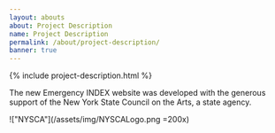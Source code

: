 ```yaml
---
layout: abouts
about: Project Description
name: Project Description
permalink: /about/project-description/
banner: true
---
```


{% include project-description.html %}

The new Emergency INDEX website was developed with the generous support of the New York State Council on the Arts, a state agency.

!["NYSCA"](/assets/img/NYSCALogo.png =200x)

